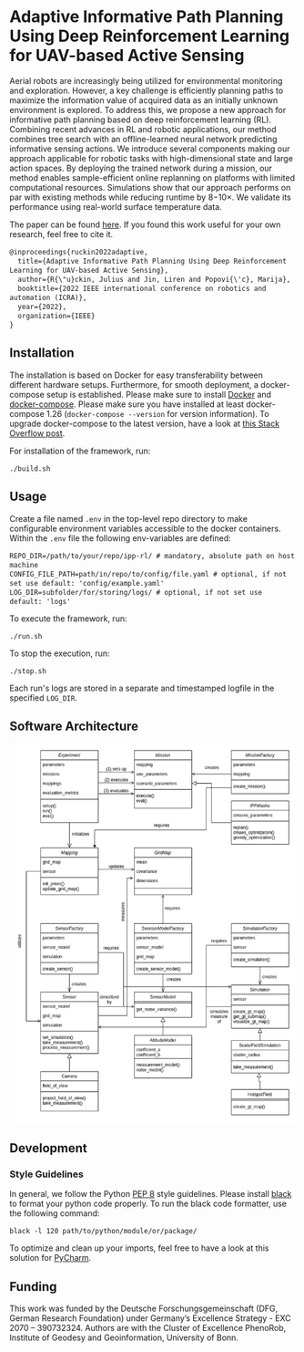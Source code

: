 # Adaptive Informative Path Planning Using Deep Reinforcement Learning for UAV-based Active Sensing

Aerial robots are increasingly being utilized for
environmental monitoring and exploration. However, a key
challenge is efficiently planning paths to maximize the information value of acquired data as an initially unknown
environment is explored. To address this, we propose a new
approach for informative path planning based on deep reinforcement learning (RL). Combining recent advances in RL and
robotic applications, our method combines tree search with an
offline-learned neural network predicting informative sensing
actions. We introduce several components making our approach
applicable for robotic tasks with high-dimensional state and
large action spaces. By deploying the trained network during a
mission, our method enables sample-efficient online replanning
on platforms with limited computational resources. Simulations
show that our approach performs on par with existing methods
while reducing runtime by 8−10×. We validate its performance
using real-world surface temperature data.

The paper can be found [here](https://arxiv.org/pdf/2109.13570.pdf). If you found this work useful for your own research, feel free to cite it.
```commandline
@inproceedings{ruckin2022adaptive,
  title={Adaptive Informative Path Planning Using Deep Reinforcement Learning for UAV-based Active Sensing},
  author={R{\"u}ckin, Julius and Jin, Liren and Popovi{\'c}, Marija},
  booktitle={2022 IEEE international conference on robotics and automation (ICRA)},
  year={2022},
  organization={IEEE}
}
```

## Installation

The installation is based on Docker for easy transferability between different hardware setups.
Furthermore, for smooth deployment, a docker-compose setup is established.
Please make sure to install [Docker](https://docs.docker.com/get-docker/) and [docker-compose](https://docs.docker.com/compose/install/). 
Please make sure you have installed at least docker-compose 1.26 (`docker-compose --version` for version information). To upgrade docker-compose to the latest version, have a look at [this Stack Overflow post](https://stackoverflow.com/questions/49839028/how-to-upgrade-docker-compose-to-latest-version).

For installation of the framework, run:
```commandline
./build.sh
```

## Usage

Create a file named `.env` in the top-level repo directory to make configurable environment variables accessible to the docker containers.
Within the `.env` file the following env-variables are defined:
```commandline
REPO_DIR=/path/to/your/repo/ipp-rl/ # mandatory, absolute path on host machine
CONFIG_FILE_PATH=path/in/repo/to/config/file.yaml # optional, if not set use default: 'config/example.yaml'
LOG_DIR=subfolder/for/storing/logs/ # optional, if not set use default: 'logs'
```

To execute the framework, run:
```commandline
./run.sh
```

To stop the execution, run:
```commandline
./stop.sh
```

Each run's logs are stored in a separate and timestamped logfile in the specified `LOG_DIR`.

## Software Architecture

![Software Architecture](docs/MappingIPPFramework.png)

## Development

### Style Guidelines

In general, we follow the Python [PEP 8](https://www.python.org/dev/peps/pep-0008/) style guidelines. Please install [black](https://pypi.org/project/black/) to format your python code properly.
To run the black code formatter, use the following command:

```commandline
black -l 120 path/to/python/module/or/package/
```

To optimize and clean up your imports, feel free to have a look at this solution for [PyCharm](https://www.jetbrains.com/pycharm/guide/tips/optimize-imports/).

## Funding

This work was funded by the Deutsche Forschungsgemeinschaft (DFG,
German Research Foundation) under Germany’s Excellence Strategy - EXC
2070 – 390732324. Authors are with the Cluster of Excellence PhenoRob,
Institute of Geodesy and Geoinformation, University of Bonn.
